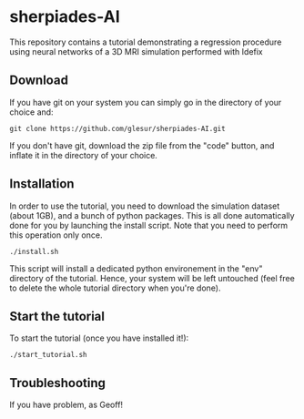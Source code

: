 # sherpiades-AI

This repository contains a tutorial demonstrating a regression procedure using neural networks of a 3D MRI simulation performed with Idefix

## Download

If you have git on your system you can simply go in the directory of your choice and:
```
git clone https://github.com/glesur/sherpiades-AI.git
```

If you don't have git, download the zip file from the "code" button, and inflate it in the directory of your choice.


## Installation

In order to use the tutorial, you need to download the simulation dataset (about 1GB), and a bunch of python packages. This is all done automatically done for you by launching the install script. Note that you need to perform this operation only once.

```
./install.sh
```

This script will install a dedicated python environement in the "env" directory of the tutorial. Hence, your system will be left untouched (feel free to delete the whole tutorial directory when you're done).


## Start the tutorial

To start the tutorial (once you have installed it!):

```
./start_tutorial.sh
```

## Troubleshooting

If you have problem, as Geoff!
